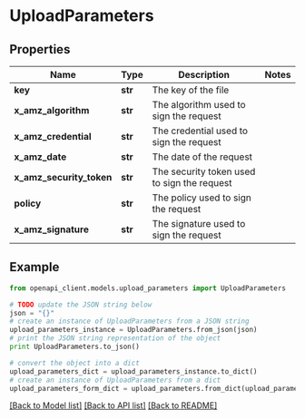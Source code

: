 # UploadParameters


## Properties
Name | Type | Description | Notes
------------ | ------------- | ------------- | -------------
**key** | **str** | The key of the file | 
**x_amz_algorithm** | **str** | The algorithm used to sign the request | 
**x_amz_credential** | **str** | The credential used to sign the request | 
**x_amz_date** | **str** | The date of the request | 
**x_amz_security_token** | **str** | The security token used to sign the request | 
**policy** | **str** | The policy used to sign the request | 
**x_amz_signature** | **str** | The signature used to sign the request | 

## Example

```python
from openapi_client.models.upload_parameters import UploadParameters

# TODO update the JSON string below
json = "{}"
# create an instance of UploadParameters from a JSON string
upload_parameters_instance = UploadParameters.from_json(json)
# print the JSON string representation of the object
print UploadParameters.to_json()

# convert the object into a dict
upload_parameters_dict = upload_parameters_instance.to_dict()
# create an instance of UploadParameters from a dict
upload_parameters_form_dict = upload_parameters.from_dict(upload_parameters_dict)
```
[[Back to Model list]](../README.md#documentation-for-models) [[Back to API list]](../README.md#documentation-for-api-endpoints) [[Back to README]](../README.md)


